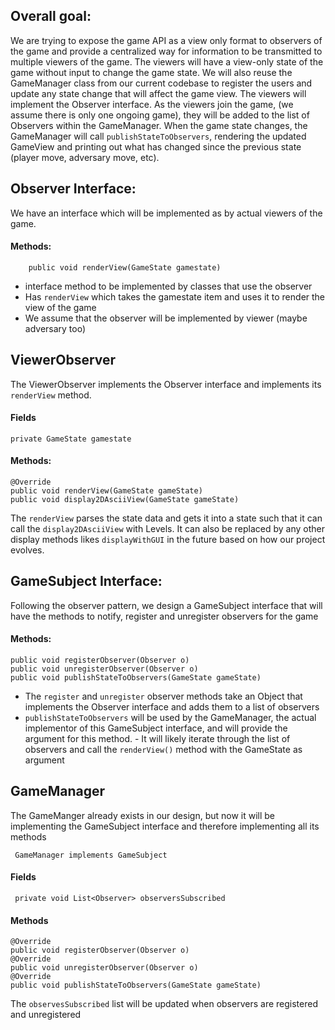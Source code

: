 ## Overall goal:
We are trying to expose the game API as a view only format to observers of the game and provide a centralized way for information to be transmitted to multiple viewers of the game. The viewers will have a view-only state of the game without input to change the game state. We will also reuse the GameManager class from our current codebase to register the users and update any state change that will affect the game view. The viewers will implement the Observer interface. As the viewers join the game, (we assume there is only one ongoing game), they will be added to the list of Observers within the GameManager. When the game state changes, the GameManager will call `publishStateToObservers`, rendering the updated GameView and printing out what has changed since the previous state (player move, adversary move, etc).

## Observer Interface:
We have an interface which will be implemented as by actual viewers of the game.

#### Methods:
        public void renderView(GameState gamestate)


- interface method to be implemented by classes that use the observer
- Has `renderView` which takes the gamestate item and uses it to render the view of the game 
- We assume that the observer will be implemented by viewer (maybe adversary too)

## ViewerObserver 
The ViewerObserver implements the Observer interface and implements its `renderView` method.

#### Fields
    private GameState gamestate

#### Methods:
    @Override
    public void renderView(GameState gameState)
    public void display2DAsciiView(GameState gameState)

The `renderView` parses the state data and gets it into a state such that it can call the `display2DAsciiView` with Levels. It can also be replaced by any other display methods likes `displayWithGUI` in the future based on how our project evolves.

## GameSubject Interface:
Following the observer pattern, we design a GameSubject interface that will have the methods to notify, register and unregister observers for the game

#### Methods:
    public void registerObserver(Observer o)
    public void unregisterObserver(Observer o)
    public void publishStateToObservers(GameState gameState)
- The `register` and `unregister` observer methods take an Object that implements the Observer interface and adds them to a list of observers
- `publishStateToObservers` will be used by the GameManager, the actual implementor of this GameSubject interface, and will provide the argument for this method.
        - It will likely iterate through the list of observers and call the `renderView()` method with the GameState as argument

## GameManager 
 The GameManger already exists in our design, but now it will be implementing the GameSubject interface and therefore implementing all its methods
 
     GameManager implements GameSubject

#### Fields
     private void List<Observer> observersSubscribed 

#### Methods
    @Override
    public void registerObserver(Observer o)
    @Override
    public void unregisterObserver(Observer o)
    @Override
    public void publishStateToObservers(GameState gameState)

The `observesSubscribed` list will be updated when observers are registered and unregistered


